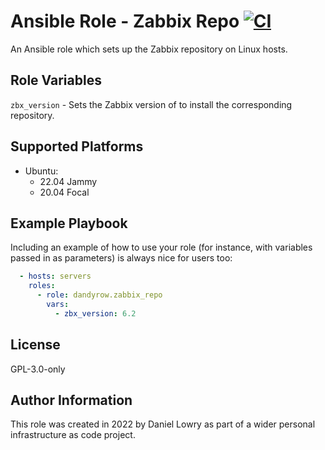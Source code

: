 Ansible Role - Zabbix Repo [![CI](https://github.com/dandyrow/ansible-role-zabbix-repo/actions/workflows/CI.yml/badge.svg)](https://github.com/dandyrow/ansible-role-zabbix-repo/actions/workflows/CI.yml)
=========

An Ansible role which sets up the Zabbix repository on Linux hosts.

Role Variables
--------------

`zbx_version` - Sets the Zabbix version of to install the corresponding repository.

Supported Platforms
-------------------

- Ubuntu:
  - 22.04 Jammy
  - 20.04 Focal

Example Playbook
----------------

Including an example of how to use your role (for instance, with variables passed in as parameters) is always nice for users too:

```yaml
  - hosts: servers
    roles:
      - role: dandyrow.zabbix_repo
        vars:
          - zbx_version: 6.2
```

License
-------

GPL-3.0-only

Author Information
------------------

This role was created in 2022 by Daniel Lowry as part of a wider personal infrastructure as code project.
